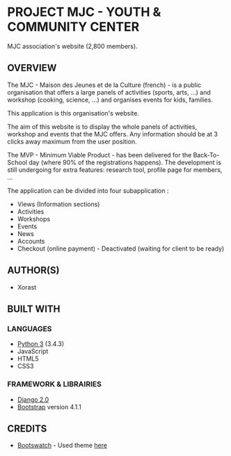 # PROJECT MJC - YOUTH & COMMUNITY CENTER

MJC association's website (2,800 members).

## OVERVIEW
The MJC - Maison des Jeunes et de la Culture (french) - is a public organisation that offers a large panels of activities (sports, arts, ...) and workshop (cooking, science, ...) and organises events for kids, families.

This application is this organisation's website.

The aim of this website is to display the whole panels of activities, workshop and events that the MJC offers.
Any information should be at 3 clicks away maximum from the user position.

The MVP - Minimum Viable Product - has been delivered for the Back-To-School day (where 90% of the registrations happens).
The development is still undergoing for extra features: research tool, profile page for members, ...

The application can be divided into four subapplication :
* Views (Information sections)
* Activities
* Workshops
* Events
* News
* Accounts
* Checkout (online payment) - Deactivated (waiting for client to be ready)

    
## AUTHOR(S)
* Xorast


## BUILT WITH
### LANGUAGES
* [Python 3](https://www.python.org/) (3.4.3) 
* JavaScript
* HTML5 
* CSS3

### FRAMEWORK & LIBRAIRIES
* [Django 2.0](https://www.djangoproject.com/)
* [Bootstrap](https://getbootstrap.com/) version 4.1.1

## CREDITS
* [Bootswatch](https://bootswatch.com/) - Used theme [here](https://bootswatch.com/cerulean/)